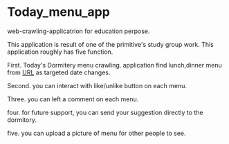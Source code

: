 # Today_menu_app
web-crawling-applicatrion for education perpose.

This application is result of one of the primitive's study group work.
This application roughly has five function.

First. Today's Dormitery menu crawling.
    application find lunch,dinner menu from [URL](https://dormi.kongju.ac.kr/HOME/sub.php?code=04130) as targeted date changes.
    
Second. you can interact with like/unlike button on each menu.

Three. you can left a comment on each menu.

four. for future support, you can send your suggestion directly to the dormitory.

five. you can upload a picture of menu for other people to see.
